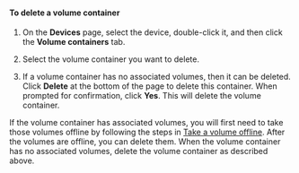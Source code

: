 <!--author=SharS last changed: 9/16/15-->

#### To delete a volume container

1. On the **Devices** page, select the device, double-click it, and then click the **Volume containers** tab.

2. Select the volume container you want to delete.

3. If a volume container has no associated volumes, then it can be deleted. Click **Delete** at the bottom of the page to delete this container. When prompted for confirmation, click **Yes**. This will delete the volume container.

If the volume container has associated volumes, you will first need to take those volumes offline by following the steps in [Take a volume offline](../articles/storsimple/storsimple-manage-volumes.md#take-a-volume-offline). After the volumes are offline, you can delete them. When the volume container has no associated volumes, delete the volume container as described above.


